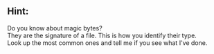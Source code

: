 ## Hint:

Do you know about magic bytes? <br>
They are the signature of a file. This is how you identify their type. <br>
Look up the most common ones and tell me if you see what I've done. 
